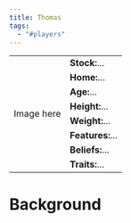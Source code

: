 ```yaml
---
title: Thomas
tags:
  - "#players"
---
```


 <table>
  <tr>
    <td rowspan="8">Image here</td>
    <td><b><strong>Stock:</b></strong>...</td>
  </tr>
  <tr>
    <td><b><strong>Home:</b></strong>...</td>
  </tr>
    <tr>
    <td><b><strong>Age:</b></strong>...</td>
  </tr>
    <tr>
    <td><b><strong>Height:</b></strong>...</td>
  </tr>
    <tr>
    <td><b><strong>Weight:</b></strong>...</td>
  </tr>
    <tr>
    <td><b><strong>Features:</b></strong>...</td>
  </tr>
   <tr>
    <td><b><strong>Beliefs:</b></strong>...</td>
  </tr>
   <tr>
    <td><b><strong>Traits:</b></strong>...</td>
  </tr>
</table> 

# Background
